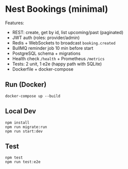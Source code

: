 # Nest Bookings (minimal)

Features:
- REST: create, get by id, list upcoming/past (paginated)
- JWT auth (roles: provider/admin)
- Redis + WebSockets to broadcast `booking.created`
- BullMQ reminder job 10 min before start
- PostgreSQL schema + migrations
- Health check `/health` + Prometheus `/metrics`
- Tests: 2 unit, 1 e2e (happy path with SQLite)
- Dockerfile + docker-compose

## Run (Docker)
```
docker-compose up --build
```

## Local Dev
```
npm install
npm run migrate:run
npm run start:dev
```

## Test
```
npm test
npm run test:e2e
```
